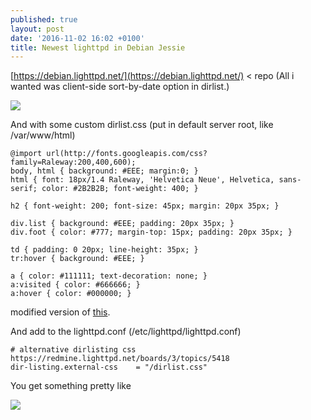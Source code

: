 ```yaml
---
published: true
layout: post
date: '2016-11-02 16:02 +0100'
title: Newest lighttpd in Debian Jessie
---
```

[https://debian.lighttpd.net/](https://debian.lighttpd.net/) < repo (All i wanted was client-side sort-by-date option in dirlist.)

![](https://cdn.scrot.moe/images/2016/11/02/lighttpd_crop.png)

And with some custom dirlist.css (put in default server root, like /var/www/html)

    @import url(http://fonts.googleapis.com/css?family=Raleway:200,400,600);
    body, html { background: #EEE; margin:0; }
    html { font: 18px/1.4 Raleway, 'Helvetica Neue', Helvetica, sans-serif; color: #2B2B2B; font-weight: 400; }
    
    h2 { font-weight: 200; font-size: 45px; margin: 20px 35px; }
    
    div.list { background: #EEE; padding: 20px 35px; }
    div.foot { color: #777; margin-top: 15px; padding: 20px 35px; }
    
    td { padding: 0 20px; line-height: 35px; }
    tr:hover { background: #EEE; }
    
    a { color: #111111; text-decoration: none; }
    a:visited { color: #666666; }
    a:hover { color: #000000; }
    
modified version of [this](https://redmine.lighttpd.net/boards/3/topics/5418).

And add to the lighttpd.conf (/etc/lighttpd/lighttpd.conf)

    # alternative dirlisting css https://redmine.lighttpd.net/boards/3/topics/5418
    dir-listing.external-css    = "/dirlist.css"
    
You get something pretty like

![](https://cdn.scrot.moe/images/2016/11/02/lighttpdDirlistCustom.png)


